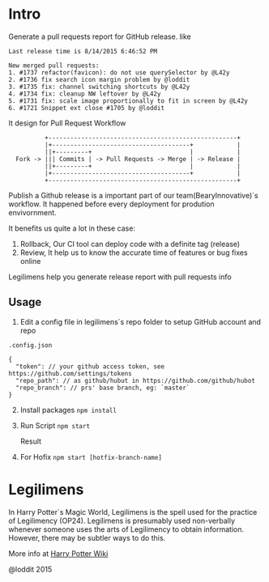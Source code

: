 # Intro

Generate a pull requests report for GitHub release. like

```
Last release time is 8/14/2015 6:46:52 PM

New merged pull requests:
1. #1737 refactor(favicon): do not use querySelector by @L42y
2. #1736 fix search icon margin problem by @loddit
3. #1735 fix: channel switching shortcuts by @L42y
4. #1734 fix: cleanup NW leftover by @L42y
5. #1731 fix: scale image proportionally to fit in screen by @L42y
6. #1721 Snippet ext close #1705 by @loddit

```

It design for Pull Request Workflow


```
          +----------------------------------------------------+
          |+--------------------------------------+            |
          ||+---------+                           |            |
  Fork -> ||| Commits | -> Pull Requests -> Merge | -> Release |
          ||+---------+                           |            |
          |+--------------------------------------+            |
          +----------------------------------------------------+
```

Publish a Github release is a important part of our team(BearyInnovative)`s workflow. It happened before every deployment for prodution envivornment.

It benefits us quite a lot in these case:

  1. Rollback, Our CI tool can deploy code with a definite tag (release)
  2. Review, It help us to know the accurate time of features or bug fixes online

Legilimens help you generate release report with pull requests info


## Usage

1. Edit a config file in legilimens`s repo folder to setup GitHub account and repo

  `.config.json`

  ```
  {
    "token": // your github access token, see https://github.com/settings/tokens
    "repo_path": // as github/hubut in https://github.com/github/hubot
    "repo_branch": // prs' base branch, eg: `master`
  }
  ```

2. Install packages
  `npm install`

3. Run Script
  `npm start`

   Result

4. For Hofix
  `npm start [hotfix-branch-name]`

# Legilimens

In Harry Potter`s Magic World, Legilimens is the spell used for the practice of Legilimency (OP24). Legilimens is presumably used non-verbally whenever someone uses the arts of Legilimency to obtain information. However, there may be subtler ways to do this.

More info at [Harry Potter Wiki](http://harrypotter.wikia.com/wiki/Legilimency_Spell)

@loddit 2015
